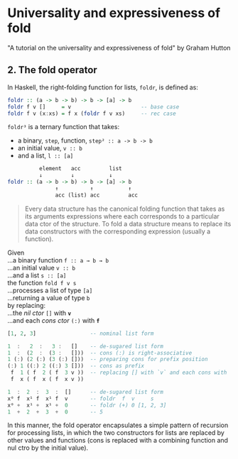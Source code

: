 # Universality and expressiveness of fold
"A tutorial on the universality and expressiveness of fold" by Graham Hutton

## 2. The fold operator

In Haskell, the right-folding function for lists, `foldr`, is defined as:

```haskell
foldr :: (a -> b -> b) -> b -> [a] -> b
foldr f v []     = v                      -- base case
foldr f v (x:xs) = f x (foldr f v xs)     -- rec case
```

`foldr³` is a ternary function that takes:
- a binary, `step`, function, `step² :: a -> b -> b`
- an initial value, `v :: b`
- and a list, `l :: [a]`

```hs
          element   acc         list
          ↓         ↓           ↓
foldr :: (a -> b -> b) -> b -> [a] -> b
               ↑          ↑           ↑
               acc (list) acc         acc
```


> Every data structure has the canonical folding function that takes as its arguments expressions where each corresponds to a particular data ctor of the structure. To fold a data structure means to replace its data constructors with the corresponding expression (usually a function).


Given     
...a binary function `f :: a → b → b`    
...an initial value `v :: b`    
...and a list `s :: [a]`     
the function `fold f v s`     
...processes a list of type `[a]`    
...returning a value of type `b`    
by replacing:    
...the *nil ctor* `[]` with __`v`__     
...and each *cons ctor* `(:)` with __`f`__


```haskell
[1, 2, 3]                 -- nominal list form

1  :   2  :   3 :   []    -- de-sugared list form
1  :  (2  :  (3 :   []))  -- cons (:) is right-associative
1 (:) (2 (:) (3 (:) []))  -- preparing cons for prefix position
(:) 1 ((:) 2 ((:) 3 []))  -- cons as prefix
 f  1 ( f  2 ( f  3 v ))  -- replacing [] with `v` and each cons with `f`
 f  x ( f  x ( f  x v ))

1  :  2  :  3  :  []      -- de-sugared list form
x⁰ f  x¹ f  x¹ f  v       -- foldr  f  v     s
x⁰ +  x¹ +  x¹ +  0       -- foldr (+) 0 [1, 2, 3]
1  +  2  +  3  +  0       -- 5
```

In this manner, the fold operator encapsulates a simple pattern of recursion for processing lists, in which the two constructors for lists are replaced by other values and functions (cons is replaced with a combining function and nul ctro by the initial value).
